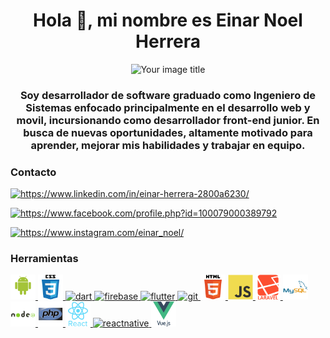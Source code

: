 <h1 align="center">Hola 👋, mi nombre es Einar Noel Herrera</h1>
<p align='center'><img src="https://lh3.googleusercontent.com/kxWEg3l1lDkGk0zAtpP9q7zxaf0nQcXQtttEaSnI1b54pO196eCAs_b9OZN5EwdKBDSBHNtJSYZdZB-IwdY4d9XVw3NsIDtb88LkNDNj5TU3caFrjvw9Tvmn1-htq8e_tXNzg3i_AP1oB4AL5LQfXA_zRC5g9wb09NeZAfAk-1Jgvez9sDYoreSZWiKamquzCibWDV3fZ7EEQy19B9YFUFeq5HCSvH1EtL4IZO5Kpm6kPtIz_h5fSYJfGz39S_O1Gk1wQ4M8fHp3UjttBxaPdP-bkObJ_BWQLK1GZUFbqYCaYx0vg8MnQzQd-95hOOjx1hheyRf1N5L1YLa5VDwhuiMU0qgMfqTc1jtAh63fPB0O7y5iNLeXLyLQYcRRT2i-mKCptdVTOpZZL1gFHWtSeGE1Kkp2Yr8uczHeB_zrr2SlHOece1waioimnPBTcMrA0IDPEqt6hpi7dXa3Bcph269ZwWwj9swnK4M5hGJqLdWNQe8kyt4rneZVaFmD6G3wS7pYTvieOU8bmBtI_BCRJgn-T8XGz2Sd01ZpFaEhOr_3Fe28au5_bzs7cqT9aQgpLwpK1DNcnr2sXYeTXjIXMiUlalEyltoFhziGucN66DVCyPgowIv2o9-rkbZMiTY4JhyuJc043_ieDQoBlqdV3rOQhUjKkviQqYhc9mQ_WTcvyD0WzCAsAeVXO1gsUb_ElG5QZJtPrHuHf32czW5gtdOZEali0muVp83u35Gc9lFrrKXW0WuLy0DDnJrR9A=s640-no?authuser=0" alt="Your image title" width="250"/></p>

<h3 align="center">Soy desarrollador de software graduado como Ingeniero de Sistemas enfocado principalmente en el desarrollo web y movil, incursionando como desarrollador front-end junior. En busca de nuevas oportunidades, altamente motivado para aprender, mejorar mis habilidades y trabajar en equipo.</h3>

<h3 align="left">Contacto</h3>
<p align="left">
<a href="https://linkedin.com/in/https://www.linkedin.com/in/einar-herrera-2800a6230/" target="blank"><img  src="https://raw.githubusercontent.com/rahuldkjain/github-profile-readme-generator/master/src/images/icons/Social/linked-in-alt.svg" alt="https://www.linkedin.com/in/einar-herrera-2800a6230/" height="30" width="40" /></a>

<a href="https://fb.com/https://www.facebook.com/profile.php?id=100079000389792" target="blank"><img src="https://raw.githubusercontent.com/rahuldkjain/github-profile-readme-generator/master/src/images/icons/Social/facebook.svg" alt="https://www.facebook.com/profile.php?id=100079000389792" height="30" width="40" /></a>

<a href="https://instagram.com/https://www.instagram.com/einar_noel/" target="blank"><img  src="https://raw.githubusercontent.com/rahuldkjain/github-profile-readme-generator/master/src/images/icons/Social/instagram.svg" alt="https://www.instagram.com/einar_noel/" height="30" width="40" /></a>

</p>

<h3 align="left">Herramientas</h3>

<p align="left"> <a href="https://developer.android.com" target="_blank" rel="noreferrer"> <img src="https://raw.githubusercontent.com/devicons/devicon/master/icons/android/android-original-wordmark.svg" alt="android" width="40" height="40"/> </a> <a href="https://www.w3schools.com/css/" target="_blank" rel="noreferrer"> <img src="https://raw.githubusercontent.com/devicons/devicon/master/icons/css3/css3-original-wordmark.svg" alt="css3" width="40" height="40"/> </a> <a href="https://dart.dev" target="_blank" rel="noreferrer"> <img src="https://www.vectorlogo.zone/logos/dartlang/dartlang-icon.svg" alt="dart" width="40" height="40"/> </a> <a href="https://firebase.google.com/" target="_blank" rel="noreferrer"> <img src="https://www.vectorlogo.zone/logos/firebase/firebase-icon.svg" alt="firebase" width="40" height="40"/> </a> <a href="https://flutter.dev" target="_blank" rel="noreferrer"> <img src="https://www.vectorlogo.zone/logos/flutterio/flutterio-icon.svg" alt="flutter" width="40" height="40"/> </a> <a href="https://git-scm.com/" target="_blank" rel="noreferrer"> <img src="https://www.vectorlogo.zone/logos/git-scm/git-scm-icon.svg" alt="git" width="40" height="40"/> </a> <a href="https://www.w3.org/html/" target="_blank" rel="noreferrer"> <img src="https://raw.githubusercontent.com/devicons/devicon/master/icons/html5/html5-original-wordmark.svg" alt="html5" width="40" height="40"/> </a> <a href="https://developer.mozilla.org/en-US/docs/Web/JavaScript" target="_blank" rel="noreferrer"> <img src="https://raw.githubusercontent.com/devicons/devicon/master/icons/javascript/javascript-original.svg" alt="javascript" width="40" height="40"/> </a> <a href="https://laravel.com/" target="_blank" rel="noreferrer"> <img src="https://raw.githubusercontent.com/devicons/devicon/master/icons/laravel/laravel-plain-wordmark.svg" alt="laravel" width="40" height="40"/> </a> <a href="https://www.mysql.com/" target="_blank" rel="noreferrer"> <img src="https://raw.githubusercontent.com/devicons/devicon/master/icons/mysql/mysql-original-wordmark.svg" alt="mysql" width="40" height="40"/> </a> <a href="https://nodejs.org" target="_blank" rel="noreferrer"> <img src="https://raw.githubusercontent.com/devicons/devicon/master/icons/nodejs/nodejs-original-wordmark.svg" alt="nodejs" width="40" height="40"/> </a> <a href="https://www.php.net" target="_blank" rel="noreferrer"> <img src="https://raw.githubusercontent.com/devicons/devicon/master/icons/php/php-original.svg" alt="php" width="40" height="40"/> </a> <a href="https://reactjs.org/" target="_blank" rel="noreferrer"> <img src="https://raw.githubusercontent.com/devicons/devicon/master/icons/react/react-original-wordmark.svg" alt="react" width="40" height="40"/> </a> <a href="https://reactnative.dev/" target="_blank" rel="noreferrer"> <img src="https://reactnative.dev/img/header_logo.svg" alt="reactnative" width="40" height="40"/> </a> <a href="https://vuejs.org/" target="_blank" rel="noreferrer"> <img src="https://raw.githubusercontent.com/devicons/devicon/master/icons/vuejs/vuejs-original-wordmark.svg" alt="vuejs" width="40" height="40"/> </a> </p>
